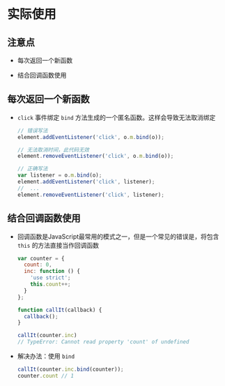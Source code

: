 # 实际使用

## 注意点

+ 每次返回一个新函数

+ 结合回调函数使用

## 每次返回一个新函数

+ `click` 事件绑定 `bind` 方法生成的一个匿名函数。这样会导致无法取消绑定

    ```js
    // 错误写法
    element.addEventListener('click', o.m.bind(o));

    // 无法取消时间，此代码无效
    element.removeEventListener('click', o.m.bind(o));
    ```

    ```js
    // 正确写法
    var listener = o.m.bind(o);
    element.addEventListener('click', listener);
    //  ...
    element.removeEventListener('click', listener);

    ```

## 结合回调函数使用

+ 回调函数是JavaScript最常用的模式之一，但是一个常见的错误是，将包含 `this` 的方法直接当作回调函数

    ```js
    var counter = {
      count: 0,
      inc: function () {
        'use strict';
        this.count++;
      }
    };

    function callIt(callback) {
      callback();
    }

    callIt(counter.inc)
    // TypeError: Cannot read property 'count' of undefined
    ```

+ 解决办法：使用 `bind`

    ```js
    callIt(counter.inc.bind(counter));
    counter.count // 1
    ```
